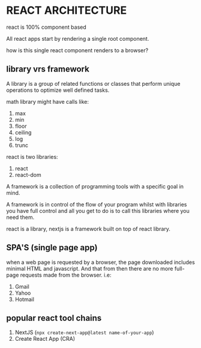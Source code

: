 # REACT ARCHITECTURE

react is 100% component based

All react apps start by rendering a single root component.

how is this single react component renders to a browser?

## library vrs framework

A library is a group of related functions or classes that perform unique operations to optimize well defined tasks.

math library might have calls like:

1. max
2. min
3. floor
4. ceiling
5. log
6. trunc

react is two libraries:

1. react
2. react-dom

A framework is a collection of programming tools with a specific goal in mind.

A framework is in control of the flow of your program whilst with libraries you have full control and all you get to do is to call this libraries where you need them.

react is a library, nextjs is a framework built on top of react library.

## SPA'S (single page app)

when a web page is requested by a browser, the page downloaded includes minimal HTML and javascript. And that from then there are no more full-page requests made from the browser. i.e:

1. Gmail
2. Yahoo
3. Hotmail

## popular react tool chains

1. NextJS (`npx create-next-app@latest name-of-your-app`)
2. Create React App (CRA)

